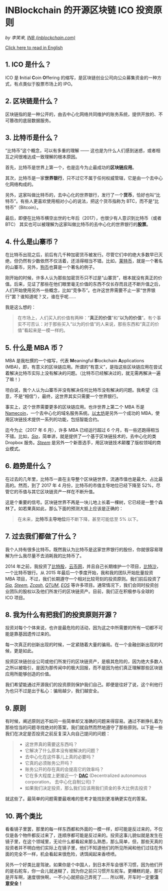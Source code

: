 # INBlockchain 的开源区块链 ICO 投资原则

*by 李笑来, [INB (inblockchain.com)](http://inblockchain.com)*

[Click here to read in English](README.md)

## 1. ICO 是什么？

ICO 是 **I**nitial **C**oin **O**ffering 的缩写，是区块链创业公司向公众募集资金的一种方式，有点类似于股票市场上的 IPO。

## 2. 区块链是什么？

区块链指的是一种公开的，由去中心化网络共同维护的账务系统，提供开放的、不可篡改的底层数据服务。

## 3. 比特币是什么？

“比特币”这个概念，可以有多重的理解 —— 这也是为什么人们感到迷惑，或者相互之间很难达成一致理解的根本原因。

首先，比特币是世界上第一个，也是迄今为止最成功的**区块链应用**。

其次，比特币是一家**世界银行**，只不过它不属于任何权威管辖，它是由一个去中心化网络构成的。

另外，这家叫做比特币的，去中心化的世界银行，发行了一个**货币**，恰好也叫“比特币”。有些人更喜欢使用相对小心的说法，把这个货币指称为 BTC，而不是“比特币”（Bitcoin）。

最后，即便在比特币横空出世的七年后（2017），也很少有人意识到比特币（或者 BTC） 其实也可以被理解为这家叫做比特币的去中心化的世界银行的**股票**。

## 4. 什么是山寨币？

在比特币出现之后，前后有几千种加密货币被发行。尽管它们中的绝大多数早已灭绝，但仍然有少数依然不仅活着，还活得相当不错。比如，[莱特币](https://litecoin.com/)，就是一个著名的山寨币，另外，[狗币](http://dogecoin.com/)也算是一个著名的例子。

刚开始的时候，许多人认为那些加密货币只不过是“山寨货”，根本就没有真正的价值。后来，见证了那些在他们眼里毫无价值的东西不仅长存而且还不断升值之后，人们开始使用另外一些概念，比如“竞争币”。也许这世界需要不止一家“世界银行”罢？谁知道呢？又，谁在乎呢……

我是这么想的：

> 在市场上，人们买入的价值有两种：“**真正的价值**”和“**以为的价值**”。有个事实不可否认：对于那些买入“以为的价值”的人来说，那些东西和“真正的价值”看起来是一模一样的。

## 5. 什么是 MBA 币？

MBA 是我杜撰的一个缩写，代表 **M**eaningful **B**lockchain **A**pplications (MBA)，即，有意义的区块链应用。所谓的“有意义”，是指这些区块链应用在尝试着解决比特币实际上没有解决的问题。（比特币已经解决过的，就无需再解决一遍了嘛！）

坦白说，我个人认为山寨币并没有解决任何比特币没有解决的问题。我希望（注意，不是“相信”），最终，这世界其实只需要一个世界银行。

事实上，这个世界需要更多的区块链应用。也许世界上第二个 MBA 币是 [Namecoin](https://namecoin.org/)，一个去中心化的域名服务系统。[以太坊](https://www.ethereum.org/)是另外一个成功的 MBA，使用区块链技术提供一系列的功能，包括智能合约。

迄今为止（2017 年 6 月），许多 MBA 已经运行超过 6 个月，有一些还跑得相当不错。比如，*[Sia](http://sia.tech/)*，简单讲，就是提供了一个基于区块链技术的，去中心化的类 Dropbox 服务。*[Steem](https://steemit.com/)* 是另外一个新晋选手，用区块链技术颠覆了版权领域的商业模式。

## 6. 趋势是什么？

在过去的几年里，比特币一直在主导整个区块链世界，流通市值也是最大、占比最高的。然而，到了 2017 年 4 月份，比特币的市值主导地位已经下降至 52%，尽管它的币值与其它区块链资产一样在不断升值。

这是个重要的信号。区块链世界不再是一块儿地上长着一棵树，它已经是一整个森林了。如若果真如此，那么下面的预测大抵上应该是正确的：

> 在未来，**比特币主导地位**将不断下降，甚至可能低至 5% 以下。

## 7. 过去我们都做了什么？

我个人持有很多比特币。既然我认为比特币是这家世界银行的股份，你就很容易理解为什么我尽量不去消耗我的比特币了。

2014 年之前，我投资了[比特股](https://bitshares.org/)，[云币网](https://yunbi.com)，并且自己长期维护一个项目，[比特沙](http://bitcoinsand.com)，一个比特币银行。从 2015 年最后一个季度开始，我和我的团队开始批量投资 MBA 项目，不过，我们长期遵守一个相对比较苛刻的投资原则。我们前后投资了 *[Sia](http://sia.tech/)*, *[Steem](https://steemit.com/)*, *[Zcash](https://z.cash/)*, *[QTUM](https://qtum.org/en/)*, *[EOS](https://bitcointalk.org/index.php?topic=1904415.0)* 等许多项目。通常情况下，我们会同时投资创业团队的股权以及他们所发行的区块链资产。目前，我们正在积极参与全球的 ICO 项目。

## 8. 我为什么有把我们的投资原则开源？

投资对每个个体来说，也许是最危险的活动，因为这之中所需要的所有一切都不可能是靠基因遗传过来的。

每一次真正的创新出现的时候，一定紧随着大量的骗局。在一个金融创新出现的时候，更是如此。

投资区块链创业公司或他们所发行的区块链资产，是极其危险的，因为绝大多数人之所以被吸引，是因为那传闻中的极大回报，而不是因为他们真正理解那些区块链应用所能够创造的价值。

我们希望能通过开源我们的投资原则保护我们自己。即便是往好了说，这个利他行为也只不过是出于私心：骗局越少，我们越安全。

## 9. 原则

有时候，阐述原则远不如问一些简单却又准确的问题来得容易。通过不断挣扎着为那些恰当的问题寻找绝对的答案，我们就自然而然地遵守了那些原则。以下是一些我们在决定是否投资之前反复深入向自己提问的问题：

> - 这世界真的需要这东西吗？
> - 它解决了什么原本没有被解决的问题？
> - 去中心化在这件事儿上真的必要吗？
> - 它真的必须账务公开吗？
> - 账务公开的存在真的会提高它的效率吗？
> - 它在多大程度上更接近一个 **[DAC](https://www.youtube.com/watch?v=v26zjoNd-Cs)** (Decentralized autonomous corporation， 去中心化自制公司)？
> - 如果我们决定投资，那么我们应该用我们资金的多大比例去投资？

就这些了。最简单的问题需要最艰难的思考才能找到更准确更实在的答案。

## 10. 两个类比

看看镜子里罢，那里的每一样东西都和外面的一模一样，却可能是反过来的，不仅仅是各个物件都反过来了，连顺序都可能是反过来的。投资这事儿貌似就是发生在镜子里，在这个领域里，无论什么都看起来那么熟悉，那么简单，但，那些天真的投资者并不明白他们实际上在镜子里，他们不知道他们的所见所闻和他们过往在外面的完全不一样，机会看起来很危险，诱饵闻起来香喷喷。

另外一个好类比是驾驶。如果你是个中国人，到日本开车会很不习惯，因为他们开的是右舵车，你一会儿就迷糊了，因为你之前只习惯开左舵车。更糟糕的是，那可是开车啊，速度很快啊，一不小心就把自己弄死了…… 所以啊，开车时一定要**注意安全！**
